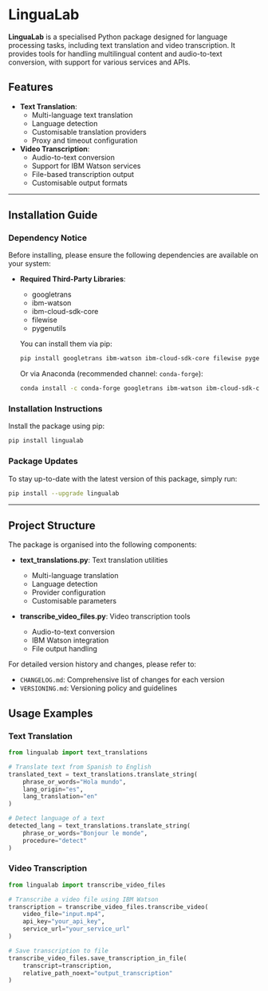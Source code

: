 # LinguaLab

**LinguaLab** is a specialised Python package designed for language processing tasks, including text translation and video transcription. It provides tools for handling multilingual content and audio-to-text conversion, with support for various services and APIs.

## Features

- **Text Translation**:
  - Multi-language text translation
  - Language detection
  - Customisable translation providers
  - Proxy and timeout configuration
- **Video Transcription**:
  - Audio-to-text conversion
  - Support for IBM Watson services
  - File-based transcription output
  - Customisable output formats

---

## Installation Guide

### Dependency Notice

Before installing, please ensure the following dependencies are available on your system:

- **Required Third-Party Libraries**:
  - googletrans
  - ibm-watson
  - ibm-cloud-sdk-core
  - filewise
  - pygenutils

  You can install them via pip:
  
  ```bash
  pip install googletrans ibm-watson ibm-cloud-sdk-core filewise pygenutils
  ```

  Or via Anaconda (recommended channel: `conda-forge`):

  ```bash
  conda install -c conda-forge googletrans ibm-watson ibm-cloud-sdk-core filewise pygenutils
  ```

### Installation Instructions

Install the package using pip:

```bash
pip install lingualab
```

### Package Updates

To stay up-to-date with the latest version of this package, simply run:

```bash
pip install --upgrade lingualab
```

---

## Project Structure

The package is organised into the following components:

- **text_translations.py**: Text translation utilities
  - Multi-language translation
  - Language detection
  - Provider configuration
  - Customisable parameters

- **transcribe_video_files.py**: Video transcription tools
  - Audio-to-text conversion
  - IBM Watson integration
  - File output handling

For detailed version history and changes, please refer to:

- `CHANGELOG.md`: Comprehensive list of changes for each version
- `VERSIONING.md`: Versioning policy and guidelines

## Usage Examples

### Text Translation

```python
from lingualab import text_translations

# Translate text from Spanish to English
translated_text = text_translations.translate_string(
    phrase_or_words="Hola mundo",
    lang_origin="es",
    lang_translation="en"
)

# Detect language of a text
detected_lang = text_translations.translate_string(
    phrase_or_words="Bonjour le monde",
    procedure="detect"
)
```

### Video Transcription

```python
from lingualab import transcribe_video_files

# Transcribe a video file using IBM Watson
transcription = transcribe_video_files.transcribe_video(
    video_file="input.mp4",
    api_key="your_api_key",
    service_url="your_service_url"
)

# Save transcription to file
transcribe_video_files.save_transcription_in_file(
    transcript=transcription,
    relative_path_noext="output_transcription"
)
```
